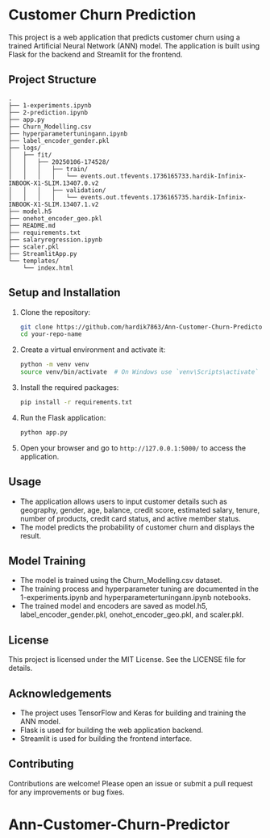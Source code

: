 
# Customer Churn Prediction

This project is a web application that predicts customer churn using a trained Artificial Neural Network (ANN) model. The application is built using Flask for the backend and Streamlit for the frontend.

## Project Structure

```
.
├── 1-experiments.ipynb
├── 2-prediction.ipynb
├── app.py
├── Churn_Modelling.csv
├── hyperparametertuningann.ipynb
├── label_encoder_gender.pkl
├── logs/
│   ├── fit/
│   │   ├── 20250106-174528/
│   │   │   ├── train/
│   │   │   │   └── events.out.tfevents.1736165733.hardik-Infinix-INBOOK-X1-SLIM.13407.0.v2
│   │   │   ├── validation/
│   │   │   │   └── events.out.tfevents.1736165735.hardik-Infinix-INBOOK-X1-SLIM.13407.1.v2
├── model.h5
├── onehot_encoder_geo.pkl
├── README.md
├── requirements.txt
├── salaryregression.ipynb
├── scaler.pkl
├── StreamlitApp.py
└── templates/
    └── index.html
```

## Setup and Installation

1. Clone the repository:
    ```sh
    git clone https://github.com/hardik7863/Ann-Customer-Churn-Predictor.git
    cd your-repo-name
    ```

2. Create a virtual environment and activate it:
    ```sh
    python -m venv venv
    source venv/bin/activate  # On Windows use `venv\Scripts\activate`
    ```

3. Install the required packages:
    ```sh
    pip install -r requirements.txt
    ```

4. Run the Flask application:
    ```sh
    python app.py
    ```

5. Open your browser and go to `http://127.0.0.1:5000/` to access the application.

## Usage

- The application allows users to input customer details such as geography, gender, age, balance, credit score, estimated salary, tenure, number of products, credit card status, and active member status.
- The model predicts the probability of customer churn and displays the result.

## Model Training

- The model is trained using the Churn_Modelling.csv dataset.
- The training process and hyperparameter tuning are documented in the 1-experiments.ipynb and hyperparametertuningann.ipynb notebooks.
- The trained model and encoders are saved as model.h5, label_encoder_gender.pkl, onehot_encoder_geo.pkl, and scaler.pkl.

## License

This project is licensed under the MIT License. See the LICENSE file for details.

## Acknowledgements

- The project uses TensorFlow and Keras for building and training the ANN model.
- Flask is used for building the web application backend.
- Streamlit is used for building the frontend interface.

## Contributing

Contributions are welcome! Please open an issue or submit a pull request for any improvements or bug fixes.
# Ann-Customer-Churn-Predictor
